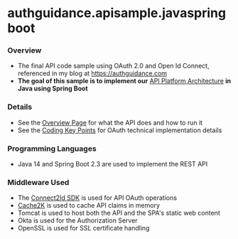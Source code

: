 # authguidance.apisample.javaspringboot

### Overview

* The final API code sample using OAuth 2.0 and Open Id Connect, referenced in my blog at https://authguidance.com
* **The goal of this sample is to implement our** [API Platform Architecture](https://authguidance.com/2019/03/24/api-platform-design/) **in Java using Spring Boot**

### Details

* See the [Overview Page](https://authguidance.com/2019/03/24/java-spring-boot-api-overview/) for what the API does and how to run it
* See the [Coding Key Points](https://authguidance.com/2019/03/24/java-spring-boot-api-coding-key-points/) for OAuth technical implementation details

### Programming Languages

* Java 14 and Spring Boot 2.3 are used to implement the REST API

### Middleware Used

* The [Connect2Id SDK](https://connect2id.com/products/nimbus-oauth-openid-connect-sdk) is used for API OAuth operations
* [Cache2K](https://cache2k.org) is used to cache API claims in memory
* Tomcat is used to host both the API and the SPA's static web content
* Okta is used for the Authorization Server
* OpenSSL is used for SSL certificate handling
